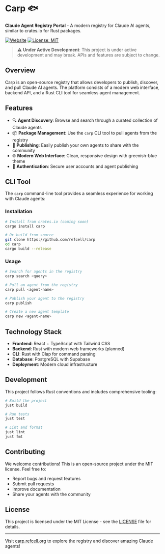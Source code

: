 # Carp 🐟

**Claude Agent Registry Portal** - A modern registry for Claude AI agents, similar to crates.io for Rust packages.

[![Website](https://img.shields.io/badge/Website-carp.refcell.org-blue)](https://carp.refcell.org)
[![License: MIT](https://img.shields.io/badge/License-MIT-yellow.svg)](LICENSE)

> ⚠️ **Under Active Development**: This project is under active development and may break. APIs and features are subject to change.

## Overview

Carp is an open-source registry that allows developers to publish, discover, and pull Claude AI agents. The platform consists of a modern web interface, backend API, and a Rust CLI tool for seamless agent management.

## Features

- 🔍 **Agent Discovery**: Browse and search through a curated collection of Claude agents
- 📦 **Package Management**: Use the `carp` CLI tool to pull agents from the registry
- 🚀 **Publishing**: Easily publish your own agents to share with the community
- 🌐 **Modern Web Interface**: Clean, responsive design with greenish-blue theme
- 🔐 **Authentication**: Secure user accounts and agent publishing

## CLI Tool

The `carp` command-line tool provides a seamless experience for working with Claude agents:

### Installation

```bash
# Install from crates.io (coming soon)
cargo install carp

# Or build from source
git clone https://github.com/refcell/carp
cd carp
cargo build --release
```

### Usage

```bash
# Search for agents in the registry
carp search <query>

# Pull an agent from the registry
carp pull <agent-name>

# Publish your agent to the registry
carp publish

# Create a new agent template
carp new <agent-name>
```

## Technology Stack

- **Frontend**: React + TypeScript with Tailwind CSS
- **Backend**: Rust with modern web frameworks (planned)
- **CLI**: Rust with Clap for command parsing
- **Database**: PostgreSQL with Supabase
- **Deployment**: Modern cloud infrastructure

## Development

This project follows Rust conventions and includes comprehensive tooling:

```bash
# Build the project
just build

# Run tests
just test

# Lint and format
just lint
just fmt
```

## Contributing

We welcome contributions! This is an open-source project under the MIT license. Feel free to:

- Report bugs and request features
- Submit pull requests
- Improve documentation
- Share your agents with the community

## License

This project is licensed under the MIT License - see the [LICENSE](LICENSE) file for details.

---

Visit [carp.refcell.org](https://carp.refcell.org) to explore the registry and discover amazing Claude agents!
